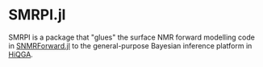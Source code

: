 # SMRPI.jl
SMRPI is a package that "glues" the surface NMR forward modelling code in [SNMRForward.jl](https://github.com/richardt94/SNMRForward.jl) to the general-purpose Bayesian inference platform in [HiQGA](https://github.com/GeoscienceAustralia/HiQGA.jl).

